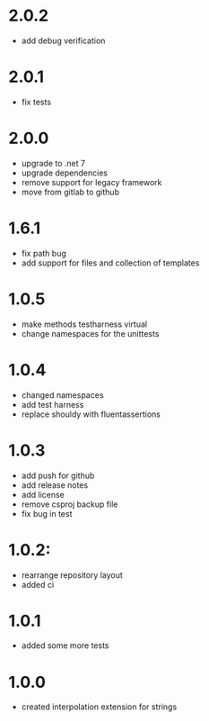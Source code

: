 # 2.0.2
* add debug verification

# 2.0.1
* fix tests

# 2.0.0
* upgrade to .net 7
* upgrade dependencies
* remove support for legacy framework
* move from gitlab to github

# 1.6.1
* fix path bug
* add support for files and collection of templates

# 1.0.5
* make methods testharness virtual
* change namespaces for the unittests

# 1.0.4
* changed namespaces
* add test harness
* replace shouldy with fluentassertions

# 1.0.3
* add push for github
* add release notes
* add license
* remove csproj backup file
* fix bug in test

# 1.0.2: 
* rearrange repository layout
* added ci

# 1.0.1
* added some more tests

# 1.0.0
* created interpolation extension for strings